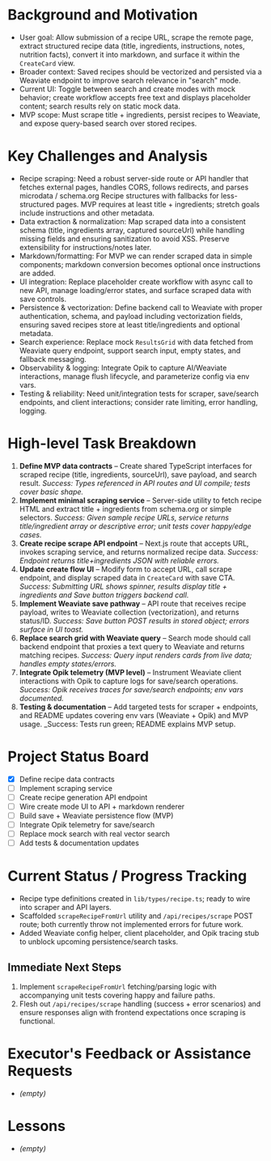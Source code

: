 # Background and Motivation

- User goal: Allow submission of a recipe URL, scrape the remote page, extract structured recipe data (title, ingredients, instructions, notes, nutrition facts), convert it into markdown, and surface it within the `CreateCard` view.
- Broader context: Saved recipes should be vectorized and persisted via a Weaviate endpoint to improve search relevance in "search" mode.
- Current UI: Toggle between search and create modes with mock behavior; create workflow accepts free text and displays placeholder content; search results rely on static mock data.
- MVP scope: Must scrape title + ingredients, persist recipes to Weaviate, and expose query-based search over stored recipes.

# Key Challenges and Analysis

- Recipe scraping: Need a robust server-side route or API handler that fetches external pages, handles CORS, follows redirects, and parses microdata / schema.org Recipe structures with fallbacks for less-structured pages. MVP requires at least title + ingredients; stretch goals include instructions and other metadata.
- Data extraction & normalization: Map scraped data into a consistent schema (title, ingredients array, captured sourceUrl) while handling missing fields and ensuring sanitization to avoid XSS. Preserve extensibility for instructions/notes later.
- Markdown/formatting: For MVP we can render scraped data in simple components; markdown conversion becomes optional once instructions are added.
- UI integration: Replace placeholder create workflow with async call to new API, manage loading/error states, and surface scraped data with save controls.
- Persistence & vectorization: Define backend call to Weaviate with proper authentication, schema, and payload including vectorization fields, ensuring saved recipes store at least title/ingredients and optional metadata.
- Search experience: Replace mock `ResultsGrid` with data fetched from Weaviate query endpoint, support search input, empty states, and fallback messaging.
- Observability & logging: Integrate Opik to capture AI/Weaviate interactions, manage flush lifecycle, and parameterize config via env vars.
- Testing & reliability: Need unit/integration tests for scraper, save/search endpoints, and client interactions; consider rate limiting, error handling, logging.

# High-level Task Breakdown

1. **Define MVP data contracts** – Create shared TypeScript interfaces for scraped recipe (title, ingredients, sourceUrl), save payload, and search result. _Success: Types referenced in API routes and UI compile; tests cover basic shape._
2. **Implement minimal scraping service** – Server-side utility to fetch recipe HTML and extract title + ingredients from schema.org or simple selectors. _Success: Given sample recipe URLs, service returns title/ingredient array or descriptive error; unit tests cover happy/edge cases._
3. **Create recipe scrape API endpoint** – Next.js route that accepts URL, invokes scraping service, and returns normalized recipe data. _Success: Endpoint returns title+ingredients JSON with reliable errors._
4. **Update create flow UI** – Modify form to accept URL, call scrape endpoint, and display scraped data in `CreateCard` with save CTA. _Success: Submitting URL shows spinner, results display title + ingredients and Save button triggers backend call._
5. **Implement Weaviate save pathway** – API route that receives recipe payload, writes to Weaviate collection (vectorization), and returns status/ID. _Success: Save button POST results in stored object; errors surface in UI toast._
6. **Replace search grid with Weaviate query** – Search mode should call backend endpoint that proxies a text query to Weaviate and returns matching recipes. _Success: Query input renders cards from live data; handles empty states/errors._
7. **Integrate Opik telemetry (MVP level)** – Instrument Weaviate client interactions with Opik to capture logs for save/search operations. _Success: Opik receives traces for save/search endpoints; env vars documented._
8. **Testing & documentation** – Add targeted tests for scraper + endpoints, and README updates covering env vars (Weaviate + Opik) and MVP usage. \_Success: Tests run green; README explains MVP setup.

# Project Status Board

- [x] Define recipe data contracts
- [ ] Implement scraping service
- [ ] Create recipe generation API endpoint
- [ ] Wire create mode UI to API + markdown renderer
- [ ] Build save + Weaviate persistence flow (MVP)
- [ ] Integrate Opik telemetry for save/search
- [ ] Replace mock search with real vector search
- [ ] Add tests & documentation updates

# Current Status / Progress Tracking

- Recipe type definitions created in `lib/types/recipe.ts`; ready to wire into scraper and API layers.
- Scaffolded `scrapeRecipeFromUrl` utility and `/api/recipes/scrape` POST route; both currently throw not implemented errors for future work.
- Added Weaviate config helper, client placeholder, and Opik tracing stub to unblock upcoming persistence/search tasks.

## Immediate Next Steps

1. Implement `scrapeRecipeFromUrl` fetching/parsing logic with accompanying unit tests covering happy and failure paths.
2. Flesh out `/api/recipes/scrape` handling (success + error scenarios) and ensure responses align with frontend expectations once scraping is functional.

# Executor's Feedback or Assistance Requests

- _(empty)_

# Lessons

- _(empty)_
